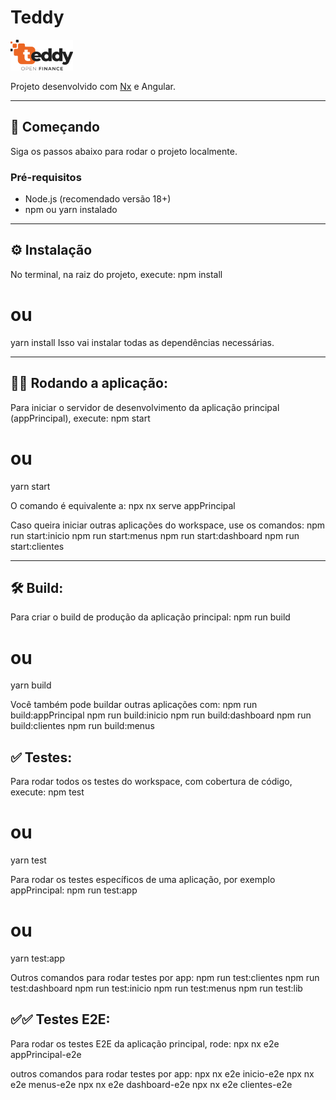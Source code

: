 # Teddy

![Logo Teddy](apps/projetos/appPrincipal/public/teddyLogo.png)

Projeto desenvolvido com [Nx](https://nx.dev) e Angular.

---

## 🚀 Começando

Siga os passos abaixo para rodar o projeto localmente.

### Pré-requisitos

- Node.js (recomendado versão 18+)
- npm ou yarn instalado

---

## ⚙️ Instalação

No terminal, na raiz do projeto, execute:
npm install
# ou
yarn install
Isso vai instalar todas as dependências necessárias.

---

## 🏃‍♂️ Rodando a aplicação:

Para iniciar o servidor de desenvolvimento da aplicação principal (appPrincipal), execute:
npm start
# ou
yarn start

O comando é equivalente a:
npx nx serve appPrincipal

Caso queira iniciar outras aplicações do workspace, use os comandos:
npm run start:inicio
npm run start:menus
npm run start:dashboard
npm run start:clientes

---

## 🛠️ Build:

Para criar o build de produção da aplicação principal:
npm run build
# ou
yarn build

Você também pode buildar outras aplicações com:
npm run build:appPrincipal
npm run build:inicio
npm run build:dashboard
npm run build:clientes
npm run build:menus

## ✅ Testes:

Para rodar todos os testes do workspace, com cobertura de código, execute:
npm test 
# ou
yarn test

Para rodar os testes específicos de uma aplicação, por exemplo appPrincipal:
npm run test:app
# ou
yarn test:app

Outros comandos para rodar testes por app:
npm run test:clientes
npm run test:dashboard
npm run test:inicio
npm run test:menus
npm run test:lib

## ✅✅ Testes E2E:
Para rodar os testes E2E da aplicação principal, rode:
npx nx e2e appPrincipal-e2e

outros comandos para rodar testes por app:
npx nx e2e inicio-e2e
npx nx e2e menus-e2e
npx nx e2e dashboard-e2e
npx nx e2e clientes-e2e

